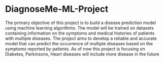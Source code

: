 # DiagnoseMe-ML-Project

The primary objective of this project is to build a disease prediction model using machine 
learning algorithms. The model will be trained on datasets containing information on the 
symptoms and medical histories of patients with multiple diseases. The project aims to develop 
a reliable and accurate model that can predict the occurrence of multiple diseases based on the 
symptoms reported by patients. As of now this project is focusing on Diabetes, Parkinsons, Heart 
diseases will include more disease in the future

